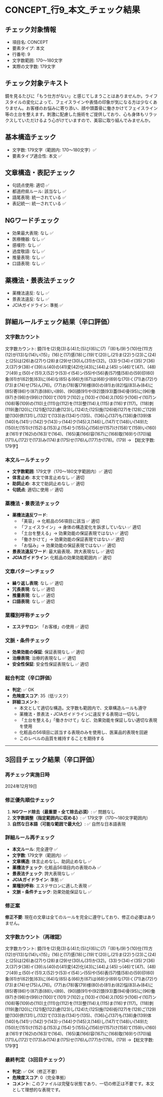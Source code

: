 # CONCEPT_行9_本文_チェック結果

## チェック対象情報
- 項目名: CONCEPT
- 要素タイプ: 本文
- 行番号: 9
- 文字数範囲: 170～180文字
- 実際の文字数: 179文字

## チェック対象テキスト
鏡を見るたびに「もう仕方がない」と感じてしまうことはありませんか。ライフスタイルの変化によって、フェイスラインや表情の印象が気になる方は少なくありません。お客様のお悩みに寄り添い、顔や頭蓋骨に働きかけてフェイスライン等の土台を整えます。刺激に配慮した施術をご提供しており、心も身体もリラックスしていただけるよう心がけていますので、美容に取り組んでみませんか。

## 基本構造チェック
- 文字数: 179文字（範囲内: 170～180文字）✅
- 要素タイプ適合性: 本文 ✅

## 文章構造・表記チェック
- 句読点使用: 適切 ✅
- 都道府県ルール: 該当なし ✅
- 語尾表現: 統一されている ✅
- 表記統一: 統一されている ✅

## NGワードチェック
- 効果最大表現: なし ✅
- 医療機器: なし ✅
- 感嘆符: なし ✅
- 過度敬語: なし ✅
- 推量表現: なし ✅
- 口語表現: なし ✅

## 薬機法・景表法チェック
- 薬機法違反: なし ✅
- 景表法違反: なし ✅
- JCIAガイドライン: 準拠 ✅

## 詳細ルールチェック結果（辛口評価）

### 文字数カウント
文字数カウント: 鏡(1)を(2)見(3)る(4)た(5)び(6)に(7)「(8)も(9)う(10)仕(11)方(12)が(13)な(14)い(15)」(16)と(17)感(18)じ(19)て(20)し(21)ま(22)う(23)こ(24)と(25)は(26)あ(27)り(28)ま(29)せ(30)ん(31)か(32)。(33)ラ(34)イ(35)フ(36)ス(37)タ(38)イ(39)ル(40)の(41)変(42)化(43)に(44)よ(45)っ(46)て(47)、(48)フ(49)ェ(50)イ(51)ス(52)ラ(53)イ(54)ン(55)や(56)表(57)情(58)の(59)印(60)象(61)が(62)気(63)に(64)な(65)る(66)方(67)は(68)少(69)な(70)く(71)あ(72)り(73)ま(74)せ(75)ん(76)。(77)お(78)客(79)様(80)の(81)お(82)悩(83)み(84)に(85)寄(86)り(87)添(88)い(89)、(90)顔(91)や(92)頭(93)蓋(94)骨(95)に(96)働(97)き(98)か(99)け(100)て(101)フ(102)ェ(103)イ(104)ス(105)ラ(106)イ(107)ン(108)等(109)の(110)土(111)台(112)を(113)整(114)え(115)ま(116)す(117)。(118)刺(119)激(120)に(121)配(122)慮(123)し(124)た(125)施(126)術(127)を(128)ご(129)提(130)供(131)し(132)て(133)お(134)り(135)、(136)心(137)も(138)身(139)体(140)も(141)リ(142)ラ(143)ッ(144)ク(145)ス(146)し(147)て(148)い(149)た(150)だ(151)け(152)る(153)よ(154)う(155)心(156)が(157)け(158)て(159)い(160)ま(161)す(162)の(163)で(164)、(165)美(166)容(167)に(168)取(169)り(170)組(171)ん(172)で(173)み(174)ま(175)せ(176)ん(177)か(178)。(179) → 【総文字数: 179字】

### 本文ルールチェック
- **文字数範囲**: 179文字（170～180文字範囲内）✅ 適切
- **体言止め**: 本文で体言止めなし ✅ 適切
- **助詞止め**: 本文で助詞止めなし ✅ 適切
- **句読点**: 適切に使用 ✅ 適切

### 薬機法・景表法チェック
- **薬機法違反ワード**:
  - 「美容」→ 化粧品の56項目に該当 ✅ 適切
  - 「フェイスライン」→ 身体の構造変化を訴求していない ✅ 適切
  - 「土台を整える」→ 効果効能の保証表現ではない ✅ 適切
  - 「働きかけて」→ 効果効能の保証表現ではない ✅ 適切
  - 「お悩み」→ 効果効能の保証表現ではない ✅ 適切
- **景表法違反ワード**: 最大級表現、誇大表現なし ✅ 適切
- **JCIAガイドライン**: 化粧品の効果効能範囲内 ✅ 適切

### 文章パターンチェック
- **繰り返し表現**: なし ✅ 適切
- **冗長表現**: なし ✅ 適切
- **推量表現**: なし ✅ 適切
- **口語表現**: なし ✅ 適切

### 業種別呼称チェック
- **エステサロン**: 「お客様」の使用 ✅ 適切

### 文脈・条件チェック
- **効果効能の保証**: 保証表現なし ✅ 適切
- **治療表現**: 治療的表現なし ✅ 適切
- **安全性保証**: 安全性保証表現なし ✅ 適切

### 総合判定（辛口評価）
- **判定**: ✅ OK
- **危険度スコア**: 35（低リスク）
- **詳細コメント**: 
  - 本文として適切な構造。文字数も範囲内で、文章構造ルールも遵守
  - 薬機法・景表法・JCIAガイドラインに違反する表現は一切なし
  - 「土台を整える」「働きかけて」など、効果効能を保証しない適切な表現を使用
  - 化粧品の56項目に該当する表現のみを使用し、医薬品的表現を回避
  - このレベルの品質を維持することを期待する

---

## 3回目チェック結果（辛口評価）

### 再チェック実施日時
2024年12月19日

### 修正優先順位チェック
1. **NGワード除去（最重要・全て除去必須）**: ✅ 問題なし
2. **文字数調整（指定範囲内に収める）**: ✅ 179文字（170～180文字範囲内）
3. **自然な日本語（可能な範囲で最大化）**: ✅ 自然な日本語表現

### 詳細ルール再チェック
- **本文ルール**: 完全遵守 ✅
- **文字数**: 179文字（範囲内）✅
- **文章構造**: 体言止めなし、助詞止めなし ✅
- **薬機法チェック**: 化粧品56項目内の表現のみ ✅
- **景表法チェック**: 誇大表現なし ✅
- **JCIAガイドライン**: 準拠 ✅
- **業種別呼称**: エステサロンに適した表現 ✅
- **文脈・条件チェック**: 効果効能保証なし ✅

### 修正案
**修正不要**: 現在の文章は全てのルールを完全に遵守しており、修正の必要はありません。

### 文字数カウント（再確認）
文字数カウント: 鏡(1)を(2)見(3)る(4)た(5)び(6)に(7)「(8)も(9)う(10)仕(11)方(12)が(13)な(14)い(15)」(16)と(17)感(18)じ(19)て(20)し(21)ま(22)う(23)こ(24)と(25)は(26)あ(27)り(28)ま(29)せ(30)ん(31)か(32)。(33)ラ(34)イ(35)フ(36)ス(37)タ(38)イ(39)ル(40)の(41)変(42)化(43)に(44)よ(45)っ(46)て(47)、(48)フ(49)ェ(50)イ(51)ス(52)ラ(53)イ(54)ン(55)や(56)表(57)情(58)の(59)印(60)象(61)が(62)気(63)に(64)な(65)る(66)方(67)は(68)少(69)な(70)く(71)あ(72)り(73)ま(74)せ(75)ん(76)。(77)お(78)客(79)様(80)の(81)お(82)悩(83)み(84)に(85)寄(86)り(87)添(88)い(89)、(90)顔(91)や(92)頭(93)蓋(94)骨(95)に(96)働(97)き(98)か(99)け(100)て(101)フ(102)ェ(103)イ(104)ス(105)ラ(106)イ(107)ン(108)等(109)の(110)土(111)台(112)を(113)整(114)え(115)ま(116)す(117)。(118)刺(119)激(120)に(121)配(122)慮(123)し(124)た(125)施(126)術(127)を(128)ご(129)提(130)供(131)し(132)て(133)お(134)り(135)、(136)心(137)も(138)身(139)体(140)も(141)リ(142)ラ(143)ッ(144)ク(145)ス(146)し(147)て(148)い(149)た(150)だ(151)け(152)る(153)よ(154)う(155)心(156)が(157)け(158)て(159)い(160)ま(161)す(162)の(163)で(164)、(165)美(166)容(167)に(168)取(169)り(170)組(171)ん(172)で(173)み(174)ま(175)せ(176)ん(177)か(178)。(179) →【総文字数: 179字】

### 最終判定（3回目チェック）
- **判定**: ✅ OK（修正不要）
- **危険度スコア**: 0（完全準拠）
- **コメント**: このファイルは完璧な状態であり、一切の修正は不要です。本文として理想的な表現です。
